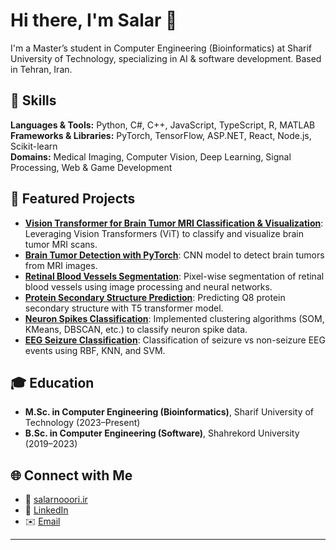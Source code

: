 # Hi there, I'm Salar 👋

I'm a Master’s student in Computer Engineering (Bioinformatics) at Sharif University of Technology, specializing in AI & software development. Based in Tehran, Iran.

## 🧰 Skills

**Languages & Tools:** Python, C#, C++, JavaScript, TypeScript, R, MATLAB  
**Frameworks & Libraries:** PyTorch, TensorFlow, ASP.NET, React, Node.js, Scikit-learn  
**Domains:** Medical Imaging, Computer Vision, Deep Learning, Signal Processing, Web & Game Development

## 🚀 Featured Projects

- **[Vision Transformer for Brain Tumor MRI Classification & Visualization](https://github.com/salarnooori/Vision-Transformer-ViT-for-Brain-Tumor-MRI-Classification-and-Vizualization)**: Leveraging Vision Transformers (ViT) to classify and visualize brain tumor MRI scans.
- **[Brain Tumor Detection with PyTorch](https://github.com/salarnooori/Brain-Tumor-Detection)**: CNN model to detect brain tumors from MRI images.
- **[Retinal Blood Vessels Segmentation](https://github.com/salarnooori/Retinal-Blood-Vessels-Segmentation)**: Pixel-wise segmentation of retinal blood vessels using image processing and neural networks.
- **[Protein Secondary Structure Prediction](https://github.com/salarnooori/Protein-Secondary-Structure-Prediction)**: Predicting Q8 protein secondary structure with T5 transformer model.
- **[Neuron Spikes Classification](https://github.com/salarnooori/Neuron-Spikes-Classification)**: Implemented clustering algorithms (SOM, KMeans, DBSCAN, etc.) to classify neuron spike data.
- **[EEG Seizure Classification](https://github.com/salarnooori/EEG-Seizure-Classification)**: Classification of seizure vs non-seizure EEG events using RBF, KNN, and SVM.

## 🎓 Education

- **M.Sc. in Computer Engineering (Bioinformatics)**, Sharif University of Technology (2023–Present)  
- **B.Sc. in Computer Engineering (Software)**, Shahrekord University (2019–2023)

## 🌐 Connect with Me

- 🔗 [salarnooori.ir](https://salarnoori.ir)  
- 💼 [LinkedIn](https://www.linkedin.com/in/salar-noori-a59bb2233)  
- ✉️ [Email](mailto:salarnoori.ir@gmail.com)

---

<!--
**salarnooori/salarnooori** is a ✨ _special_ ✨ repository because its `README.md` (this file) appears on your GitHub profile.
-->

